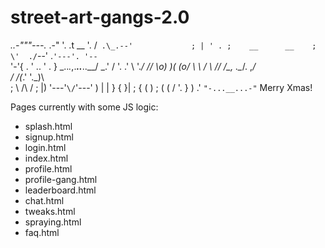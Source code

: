 street-art-gangs-2.0
====================

   _..-"""---._
         .-"            '.
       .t      __         '.
     /` .\_.--'             ;
    | ' . ;    __      __    ;
     \'  ./`--' .`'---'. '--`\
      '-'{ .  '    ..   '   . }
         \_.._._,.___..___..__/
          \_.' / '.  .' \ '._/
          //   \o) )( (o/   \\
          \\      /  \      //
           /\_,  .\__/.  ,_/\
          / /(_.'      '._)\ \
         ;  \      /\      /  ;
         |)  '---'`\/`'---' ) |
         |   }       {       }|
         ;    {   (      )    ;
          \(               ( /
           '.   }     )    .'
             `"-...__...-"`
Merry Xmas!

Pages currently with some JS logic:

- splash.html
- signup.html
- login.html
- index.html
- profile.html
- profile-gang.html
- leaderboard.html
- chat.html
- tweaks.html
- spraying.html
- faq.html
